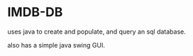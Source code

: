 # IMDB-DB
uses java to create and populate, and query an sql database. 

also has a simple java swing GUI.
